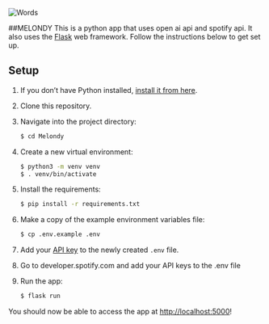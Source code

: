 ![Words](https://github.com/ajtwede/Melondy/assets/69599409/6095598d-10a2-4b82-9c7c-f15ec7b5d0a1)


##MELONDY
This is a python app that uses open ai api and spotify api. It also uses the [Flask](https://flask.palletsprojects.com/en/2.0.x/) web framework. Follow the instructions below to get set up.

## Setup

1. If you don’t have Python installed, [install it from here](https://www.python.org/downloads/).

2. Clone this repository.

3. Navigate into the project directory:

   ```bash
   $ cd Melondy
   ```

4. Create a new virtual environment:

   ```bash
   $ python3 -m venv venv
   $ . venv/bin/activate
   ```

5. Install the requirements:

   ```bash
   $ pip install -r requirements.txt
   ```

6. Make a copy of the example environment variables file:

   ```bash
   $ cp .env.example .env
   ```

7. Add your [API key](https://platform.openai.com/account/api-keys) to the newly created `.env` file.

8. Go to developer.spotify.com and add your API keys to the .env file

9. Run the app:

   ```bash
   $ flask run
   ```

You should now be able to access the app at [http://localhost:5000](http://localhost:5000)! 
